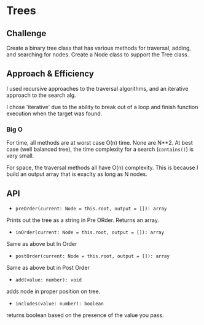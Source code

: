 # Trees
<!-- Short summary or background information -->


## Challenge
<!-- Description of the challenge -->
Create a binary tree class that has various methods for traversal, adding, and searching for nodes. 
Create a Node class to support the Tree class. 

## Approach & Efficiency
<!-- What approach did you take? Why? What is the Big O space/time for this approach? -->
I used recursive approaches to the traversal algorithms, and an iterative approach to the search alg.

I chose 'iterative' due to the ability to break out of a loop and finish function execution when the target was found. 

### Big O

For time, all methods are at worst case O(n) time. None are N**2. At best case (well balanced tree), the time complexity for a search (`contains()`) is very small. 

For space, the traversal methods all have O(n) complexity. This is because I build an output array that is exaclty as long as N nodes. 






## API
<!-- Description of each method publicly available in each of your trees -->

- `preOrder(current: Node = this.root, output = []): array`

Prints out the tree as a string in Pre ORder. Returns an array.

- `inOrder(current: Node = this.root, output = []): array  `

Same as above but In Order

- `postOrder(current: Node = this.root, output = []): array `

Same as above but in Post Order

- `add(value: number): void`

adds node in proper position on tree.

- `includes(value: number): boolean`

returns boolean based on the presence of the value you pass.
